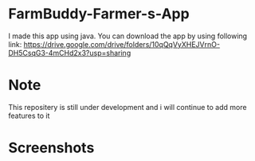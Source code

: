 # FarmBuddy-Farmer-s-App
I made this app using java. You can download the app by using following link: https://drive.google.com/drive/folders/10qQqVyXHEJVrnO-DH5CsqG3-4mCHd2x3?usp=sharing
# Note 
This repositery is still under development and i will continue to add more features to it
# Screenshots
